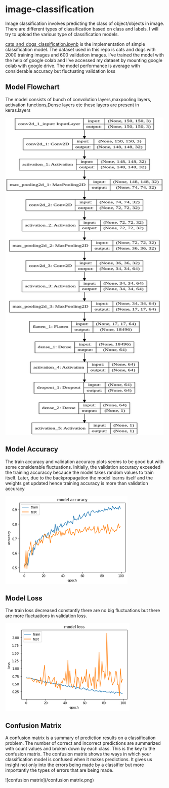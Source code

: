 # image-classification
Image classification involves predicting the class of object/objects in image. There are different types of classification based on class and labels. I will try to upload the various type of classification models.

[cats_and_dogs_classification.ipynb](https://github.com/likhith00/image-classification/blob/master/cats_and_dogs_classification.ipynb) is the implementation of simple classification model. The dataset used in this repo is cats and dogs with 2000 training images and 600 validation images. I've trained the model with the help of google colab and I've accessed my dataset by mounting google colab with google drive. The model performance is average with considerable accuracy but fluctuating validation loss 

## Model Flowchart

The model consists of bunch of convolution layers,maxpooling layers, activation functions,Dense layers etc
these layers are present in keras.layers

<img src="https://github.com/likhith00/image-classification/blob/master/model.png?raw=true" width="500" height="1000" />

## Model Accuracy

The train accuracy and validation accuracy plots seems to be good but with some considerable fluctuations. Initially, the validation accuracy exceeded the training accuraccy becauce the model takes random values to train itself. Later, due to the backpropagation the model learns itself and the weights get updated hence training accuracy is more than validation accuracy 

![Accuracy](/accuracy.png)

## Model Loss

The train loss decreased constantly there are no big fluctuations but there are more fluctuations in validation loss. 

![Loss](/loss.png)


## Confusion Matrix

A confusion matrix is a summary of prediction results on a classification problem. The number of correct and incorrect predictions are summarized with count values and broken down by each class. This is the key to the confusion matrix. The confusion matrix shows the ways in which your classification model is confused when it makes predictions. It gives us insight not only into the errors being made by a classifier but more importantly the types of errors that are being made.

![confusion matrix](/confusion matrix.png)



